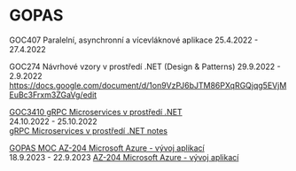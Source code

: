 # GOPAS

GOC407 Paralelní, asynchronní a vícevláknové aplikace
25.4.2022 - 27.4.2022

GOC274 Návrhové vzory v prostředí .NET (Design & Patterns) 
29.9.2022 - 2.9.2022
https://docs.google.com/document/d/1on9VzPJ6bJTM86PXqRGQjqg5EVjMEuBc3Frxm3ZGaVg/edit

[GOC3410 gRPC Microservices v prostředí .NET](https://www.gopas.cz/grpc-microservices-v-prostredi-net_goc3410)\
24.10.2022 - 25.10.2022  
[gRPC Microservices v prostředí .NET notes](https://docs.google.com/document/d/1VqO7bW5vYnkcG_KZ6VIuYamtnCRiFfsF_ZH2WyszTbc/edit)

[GOPAS MOC AZ-204 Microsoft Azure - vývoj aplikací](https://www.gopas.cz/microsoft-azure-vyvoj-aplikaci_moc-az-204)\
18.9.2023 - 22.9.2023 
[AZ-204 Microsoft Azure - vývoj aplikací](https://docs.google.com/document/d/1jjt09Mt4zj30y7STdBUeitFCBpCnaKCdd0mhYNgy9TI/edit?pli=1)


